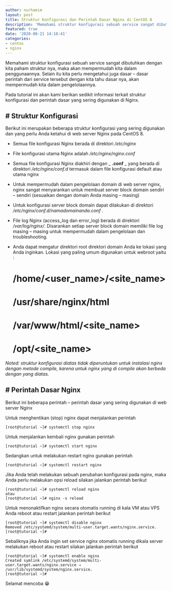```yaml
---
author: nurhamim
layout: post
title: Struktur Konfigurasi dan Perintah Dasar Nginx di CentOS 8
description: 'Memahami struktur konfigurasi sebuah service sangat dibutuhkan dengan kita paham struktur nya, maka akan mempermudah kita dalam penggunaannya'
featured: true
date: '2020-08-21 14:18:41'
categories:
- centos
- nginx
---
```


Memahami struktur konfigurasi sebuah service sangat dibutuhkan dengan kita paham struktur nya, maka akan mempermudah kita dalam penggunaannya. Selain itu kita perlu mengetahui juga dasar – dasar perintah dari service tersebut dengan kita tahu dasar nya, akan mempermudah kita dalam pengelolaannya.

Pada tutorial ini akan kami berikan sedikit informasi terkait struktur konfigurasi dan perintah dasar yang sering digunakan di Nginx.

## # Struktur Konfigurasi

Berikut ini merupakan beberapa struktur konfigurasi yang sering digunakan dan yang perlu Anda ketahui di web server Nginx pada CentOS 8.

- Semua file konfigurasi Nginx berada di direktori _/etc/nginx_
- File konfigurasi utama Nginx adalah _/etc/nginx/nginx.conf_
- Semua file konfigurasi Nginx diakhiri dengan _ **.conf** _ yang berada di direktori _/etc/nginx/conf.d_ termasuk dalam file konfigurasi default atau utama nginx
- Untuk mempermudah dalam pengelolaan domain di web server nginx, nginx sangat menyarankan untuk membuat server block domain sendiri – sendiri (sesuaikan dengan domain Anda masing – masing)
- Untuk konfigurasi server block domain dapat dilakukan di direktori _/etc/nginx/conf.d/namadomainanda.conf_ .
- File log Nginx (access\_log dan error\_log) berada di direktori _/var/log/nginx/_. Disarankan setiap server block domain memiliki file log masing – masing untuk mempermudah dalam pengelolaan dan troubleshooting.
- Anda dapat mengatur direktori root direktori domain Anda ke lokasi yang Anda inginkan. Lokasi yang paling umum digunakan untuk webroot yaitu :

    # /home/<user_name>/<site_name>
    # /usr/share/nginx/html
    # /var/www/html/<site_name>
    # /opt/<site_name>

_Noted: struktur konfigurasi diatas tidak diperuntukan untuk instalasi nginx dengan metode compile, karena untuk nginx yang di compile akan berbeda dengan yang diatas._

## # Perintah Dasar Nginx

Berikut ini beberapa perintah – perintah dasar yang sering digunakan di web server Nginx

Untuk menghentikan (stop) nginx dapat menjalankan perintah

    [root@tutorial ~]# systemctl stop nginx

Untuk menjalankan kembali nginx gunakan perintah

    [root@tutorial ~]# systemctl start nginx

Sedangkan untuk melakukan restart nginx gunakan perintah

    [root@tutorial ~]# systemctl restart nginx

Jika Anda telah melakukan sebuah perubahan konfigurasi pada nginx, maka Anda perlu melakukan opsi reload silakan jalankan perintah berikut

    [root@tutorial ~]# systemctl reload nginx
    atau
    [root@tutorial ~]# nginx -s reload

Untuk menonaktifkan nginx secara otomatis running di kala VM atau VPS Anda reboot atau restart jalankan perintah berikut

    [root@tutorial ~]# systemctl disable nginx
    Removed /etc/systemd/system/multi-user.target.wants/nginx.service.
    [root@tutorial ~]#

Sebaliknya jika Anda ingin set service nginx otomatis running dikala server melakukan reboot atau restart silakan jalankan perintah berikut

    [root@tutorial ~]# systemctl enable nginx
    Created symlink /etc/systemd/system/multi-user.target.wants/nginx.service → /usr/lib/systemd/system/nginx.service.
    [root@tutorial ~]#

Selamat mencoba 😁